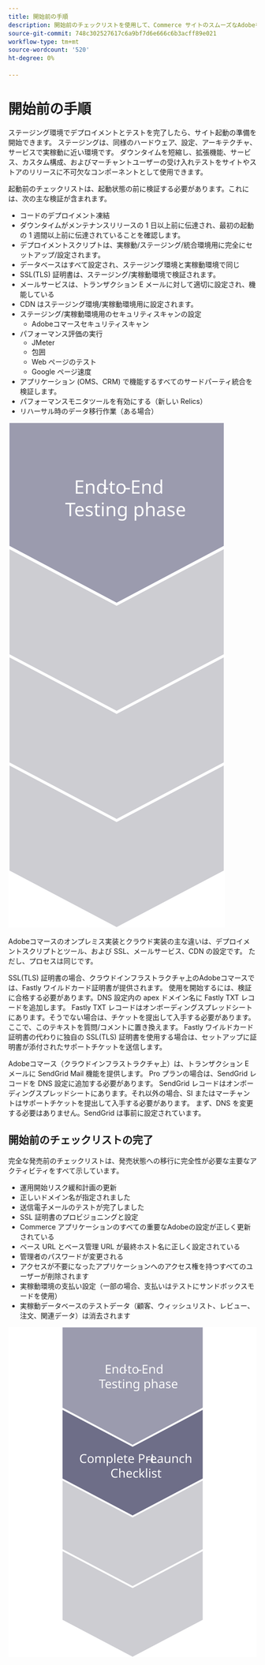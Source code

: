 ```yaml
---
title: 開始前の手順
description: 開始前のチェックリストを使用して、Commerce サイトのスムーズなAdobeを確実に実装します。
source-git-commit: 748c302527617c6a9bf7d6e666c6b3acff89e021
workflow-type: tm+mt
source-wordcount: '520'
ht-degree: 0%

---
```



# 開始前の手順

ステージング環境でデプロイメントとテストを完了したら、サイト起動の準備を開始できます。 ステージングは、同様のハードウェア、設定、アーキテクチャ、サービスで実稼動に近い環境です。 ダウンタイムを短縮し、拡張機能、サービス、カスタム構成、およびマーチャントユーザーの受け入れテストをサイトやストアのリリースに不可欠なコンポーネントとして使用できます。

起動前のチェックリストは、起動状態の前に検証する必要があります。これには、次の主な検証が含まれます。

- コードのデプロイメント凍結
- ダウンタイムがメンテナンスリリースの 1 日以上前に伝達され、最初の起動の 1 週間以上前に伝達されていることを確認します。
- デプロイメントスクリプトは、実稼動/ステージング/統合環境用に完全にセットアップ/設定されます。
- データベースはすべて設定され、ステージング環境と実稼動環境で同じ
- SSL(TLS) 証明書は、ステージング/実稼動環境で検証されます。
- メールサービスは、トランザクション E メールに対して適切に設定され、機能している
- CDN はステージング環境/実稼動環境用に設定されます。
- ステージング/実稼動環境用のセキュリティスキャンの設定
   - Adobeコマースセキュリティスキャン
- パフォーマンス評価の実行
   - JMeter
   - 包囲
   - Web ページのテスト
   - Google ページ速度
- アプリケーション (OMS、CRM) で機能するすべてのサードパーティ統合を検証します。
- パフォーマンスモニタツールを有効にする（新しい Relics）
- リハーサル時のデータ移行作業（ある場合）

![起動プロセスのフェーズ 1 を示す図](../../assets/playbooks/launch-steps-1.svg)

Adobeコマースのオンプレミス実装とクラウド実装の主な違いは、デプロイメントスクリプトとツール、および SSL、メールサービス、CDN の設定です。 ただし、プロセスは同じです。

SSL(TLS) 証明書の場合、クラウドインフラストラクチャ上のAdobeコマースでは、Fastly ワイルドカード証明書が提供されます。 使用を開始するには、検証に合格する必要があります。DNS 設定内の apex ドメイン名に Fastly TXT レコードを追加します。 Fastly TXT レコードはオンボーディングスプレッドシートにあります。そうでない場合は、チケットを提出して入手する必要があります。 ここで、このテキストを質問/コメントに置き換えます。 Fastly ワイルドカード証明書の代わりに独自の SSL(TLS) 証明書を使用する場合は、セットアップに証明書が添付されたサポートチケットを送信します。

Adobeコマース（クラウドインフラストラクチャ上）は、トランザクション E メールに SendGrid Mail 機能を提供します。 Pro プランの場合は、SendGrid レコードを DNS 設定に追加する必要があります。 SendGrid レコードはオンボーディングスプレッドシートにあります。それ以外の場合、SI またはマーチャントはサポートチケットを提出して入手する必要があります。 まず、DNS を変更する必要はありません。SendGrid は事前に設定されています。

## 開始前のチェックリストの完了

完全な発売前のチェックリストは、発売状態への移行に完全性が必要な主要なアクティビティをすべて示しています。

- 運用開始リスク緩和計画の更新
- 正しいドメイン名が指定されました
- 送信電子メールのテストが完了しました
- SSL 証明書のプロビジョニングと設定
- Commerce アプリケーションのすべての重要なAdobeの設定が正しく更新されている
- ベース URL とベース管理 URL が最終ホスト名に正しく設定されている
- 管理者のパスワードが変更される
- アクセスが不要になったアプリケーションへのアクセス権を持つすべてのユーザーが削除されます
- 実稼動環境の支払い設定（一部の場合、支払いはテストにサンドボックスモードを使用）
- 実稼動データベースのテストデータ（顧客、ウィッシュリスト、レビュー、注文、関連データ）は消去されます

![起動プロセスのフェーズ 2 を示す図](../../assets/playbooks/launch-steps-2.svg)
